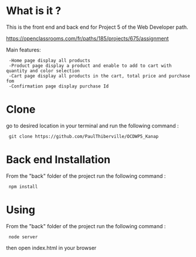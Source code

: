 # What is it ?

This is the front end and back end for Project 5 of the Web Developer path.

https://openclassrooms.com/fr/paths/185/projects/675/assignment

Main features:

     -Home page display all products
     -Product page display a product and enable to add to cart with quantity and color selection
     -Cart page display all products in the cart, total price and purchase fom
     -Confirmation page display purchase Id 
 
 
# Clone

go to desired location in your terminal and run the following command :
 
     git clone https://github.com/PaulThiberville/OCDWP5_Kanap
 

# Back end Installation

From the "back" folder of the project run the following command :

     npm install 
 

# Using

From the "back" folder of the project run the following command :

     node server
 
then open index.html in your browser
